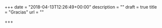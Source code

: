 +++
date = "2018-04-13T12:26:49+00:00"
description = ""
draft = true
title = "Gracias"
url = ""

+++
